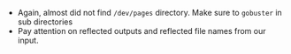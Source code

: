 - Again, almost did not find `/dev/pages` directory. Make sure to `gobuster` in sub directories
- Pay attention on reflected outputs and reflected file names from our input.